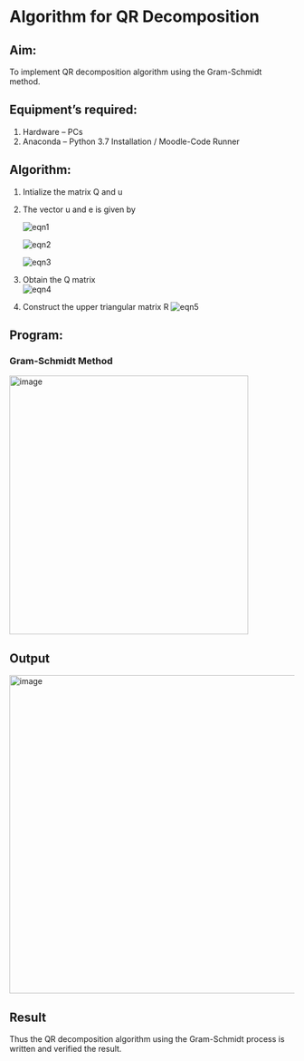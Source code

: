 # Algorithm for QR Decomposition
## Aim:
To implement QR decomposition algorithm using the Gram-Schmidt method.
## Equipment’s required:
1.	Hardware – PCs
2.	Anaconda – Python 3.7 Installation / Moodle-Code Runner
## Algorithm:
1.	Intialize the matrix Q and u
2.	The vector u and e is given by

    ![eqn1](./ex4.jpg)

    ![eqn2](./ex6.jpg)

    ![eqn3](./ex3.jpg)

3.	Obtain the Q matrix   
    ![eqn4](./ex1.jpg)
4.	Construct the upper triangular matrix R
    ![eqn5](./ex2.jpg)



## Program:
### Gram-Schmidt Method
<img width="422" height="457" alt="image" src="https://github.com/user-attachments/assets/f77cb40f-b752-427a-a989-1938f970f64b" />










## Output
<img width="1178" height="562" alt="image" src="https://github.com/user-attachments/assets/b60619fa-a6db-44f7-bb49-803594912f55" />




## Result
Thus the QR decomposition algorithm using the Gram-Schmidt process is written and verified the result.
